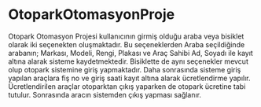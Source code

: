 # OtoparkOtomasyonProje
 Otopark Otomasyon Projesi kullanıcının girmiş olduğu araba veya bisiklet olarak iki seçenekten oluşmaktadır.
 Bu seçeneklerden Araba seçildiğinde arabanın; Markası, Modeli, Rengi, Plakası ve Araç Sahibi Ad, Soyadı ile kayıt altına alarak sisteme kaydetmektedir. Bisiklette de aynı seçenekler mevcut olup otopark sistemine giriş yapmaktadır. Daha sonrasında sisteme giriş yapılan araçlara fiş no ve giriş saati kayıt altına alarak ücretlendirme yapılır. Ücretlendirilen araçlar otoparktan çıkış yaparken de otopark ücretine tabi tutulur. Sonrasında aracın sistemden çıkış yapması sağlanır.
